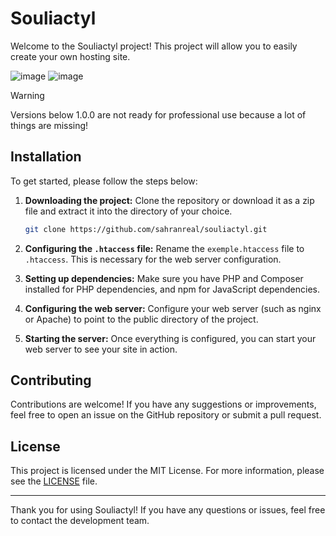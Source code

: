 # Souliactyl

Welcome to the Souliactyl project! This project will allow you to easily create your own hosting site.

![image](https://github.com/SahranREAL/Souliactyl/assets/94926019/e03ded18-0100-4a67-8f3d-880e184a2f94) ![image](https://github.com/SahranREAL/Souliactyl/assets/94926019/0d1da5fe-3153-4c79-8cdb-0443ee8040f2)

> [!WARNING]  
> Versions below 1.0.0 are not ready for professional use because a lot of things are missing!

## Installation

To get started, please follow the steps below:

1. **Downloading the project:**
   Clone the repository or download it as a zip file and extract it into the directory of your choice.
   
   ```bash
   git clone https://github.com/sahranreal/souliactyl.git
   ```

2. **Configuring the `.htaccess` file:**
   Rename the `exemple.htaccess` file to `.htaccess`. This is necessary for the web server configuration.

3. **Setting up dependencies:**
   Make sure you have PHP and Composer installed for PHP dependencies, and npm for JavaScript dependencies.

4. **Configuring the web server:**
   Configure your web server (such as nginx or Apache) to point to the public directory of the project.

5. **Starting the server:**
   Once everything is configured, you can start your web server to see your site in action.

## Contributing

Contributions are welcome! If you have any suggestions or improvements, feel free to open an issue on the GitHub repository or submit a pull request.

## License

This project is licensed under the MIT License. For more information, please see the [LICENSE](LICENSE) file.

---

Thank you for using Souliactyl! If you have any questions or issues, feel free to contact the development team.
